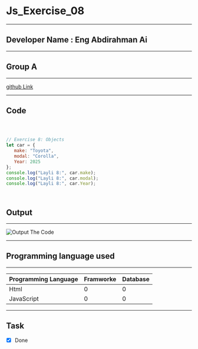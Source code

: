 
 # Js_Exercise_08
 
 ***
 
 ## Developer Name : Eng Abdirahman Ai
 
 ***
 
 ## Group A
 
 ***
 [github Link](https://github.com/engai2025/Js_Exercise_01)
 
 ***
 
 ## Code
 
 ~~~ Javascript
 


// Exercise 8: Objects
let car = {
    make: "Toyota",
    modal: "Corolla",
    Year: 2025
};
console.log("Layli 8:", car.make);
console.log("Layli 8:", car.modal);
console.log("Layli 8:", car.Year);


 
 
 ~~~
 
 
  
 
 ## Output
 
 ***
 ![Output The Code](../../All-js/08-Exercise/Assets/Capture.PNG)
 ***
 
  
 
 ## Programming language used
 
 ***
 
 |Programming Language |Framworke | Database
 |:-------------------|:----------|:--------
 |Html                |0          |0
 |JavaScript          |0          |0
 
 ***
 
 ## Task
 
 - [x] Done
 